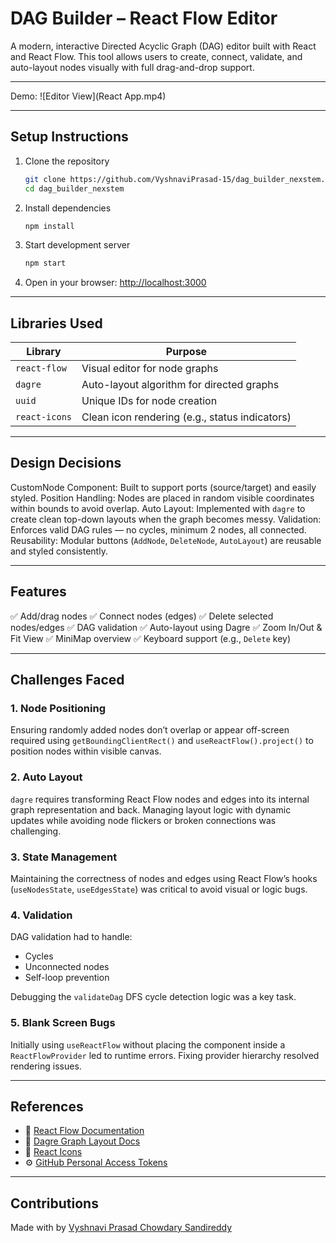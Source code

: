 # DAG Builder – React Flow Editor

A modern, interactive Directed Acyclic Graph (DAG) editor built with React and React Flow. This tool allows users to create, connect, validate, and auto-layout nodes visually with full drag-and-drop support.

---

Demo:
![Editor View](React App.mp4)

---

## Setup Instructions

1. Clone the repository

   ```bash
   git clone https://github.com/VyshnaviPrasad-15/dag_builder_nexstem.git
   cd dag_builder_nexstem
   ```

2. Install dependencies

   ```bash
   npm install
   ```

3. Start development server

   ```bash
   npm start
   ```

4. Open in your browser: [http://localhost:3000](http://localhost:3000)

---

## Libraries Used

| Library       | Purpose                                        |
| ------------- | ---------------------------------------------- |
| `react-flow`  | Visual editor for node graphs                  |
| `dagre`       | Auto-layout algorithm for directed graphs      |
| `uuid`        | Unique IDs for node creation                   |
| `react-icons` | Clean icon rendering (e.g., status indicators) |

---

## Design Decisions

CustomNode Component: Built to support ports (source/target) and easily styled.
Position Handling: Nodes are placed in random visible coordinates within bounds to avoid overlap.
Auto Layout: Implemented with `dagre` to create clean top-down layouts when the graph becomes messy.
Validation: Enforces valid DAG rules — no cycles, minimum 2 nodes, all connected.
Reusability: Modular buttons (`AddNode`, `DeleteNode`, `AutoLayout`) are reusable and styled consistently.

---

## Features

✅ Add/drag nodes
✅ Connect nodes (edges)
✅ Delete selected nodes/edges
✅ DAG validation
✅ Auto-layout using Dagre
✅ Zoom In/Out & Fit View
✅ MiniMap overview
✅ Keyboard support (e.g., `Delete` key)

---

## Challenges Faced

### 1. Node Positioning

Ensuring randomly added nodes don’t overlap or appear off-screen required using `getBoundingClientRect()` and `useReactFlow().project()` to position nodes within visible canvas.

### 2. Auto Layout

`dagre` requires transforming React Flow nodes and edges into its internal graph representation and back. Managing layout logic with dynamic updates while avoiding node flickers or broken connections was challenging.

### 3. State Management

Maintaining the correctness of nodes and edges using React Flow’s hooks (`useNodesState`, `useEdgesState`) was critical to avoid visual or logic bugs.

### 4. Validation

DAG validation had to handle:

* Cycles
* Unconnected nodes
* Self-loop prevention

Debugging the `validateDag` DFS cycle detection logic was a key task.

### 5. Blank Screen Bugs

Initially using `useReactFlow` without placing the component inside a `ReactFlowProvider` led to runtime errors. Fixing provider hierarchy resolved rendering issues.

---

## References

* 📘 [React Flow Documentation](https://reactflow.dev)
* 📘 [Dagre Graph Layout Docs](https://github.com/dagrejs/dagre)
* 📘 [React Icons](https://react-icons.github.io/react-icons/)
* ⚙️ [GitHub Personal Access Tokens](https://github.com/settings/tokens)

---

## Contributions

Made with  by [Vyshnavi Prasad Chowdary Sandireddy](https://github.com/VyshnaviPrasad-15)

